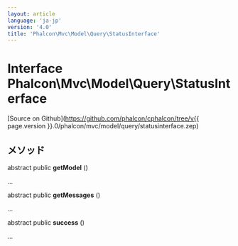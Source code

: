 ```yaml
---
layout: article
language: 'ja-jp'
version: '4.0'
title: 'Phalcon\Mvc\Model\Query\StatusInterface'
---
```

# Interface **Phalcon\Mvc\Model\Query\StatusInterface**

[Source on Github](https://github.com/phalcon/cphalcon/tree/v{{ page.version }}.0/phalcon/mvc/model/query/statusinterface.zep)

## メソッド

abstract public **getModel** ()

...

abstract public **getMessages** ()

...

abstract public **success** ()

...